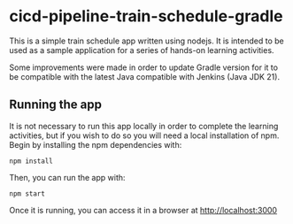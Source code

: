 # cicd-pipeline-train-schedule-gradle

This is a simple train schedule app written using nodejs. It is intended to be used as a sample application for a series of hands-on learning activities.

Some improvements were made in order to update Gradle version for it to be compatible with the latest Java compatible with Jenkins (Java JDK 21).

## Running the app

It is not necessary to run this app locally in order to complete the learning activities, but if you wish to do so you will need a local installation of npm. Begin by installing the npm dependencies with:

    npm install

Then, you can run the app with:

    npm start

Once it is running, you can access it in a browser at [http://localhost:3000](http://localhost:3000)
